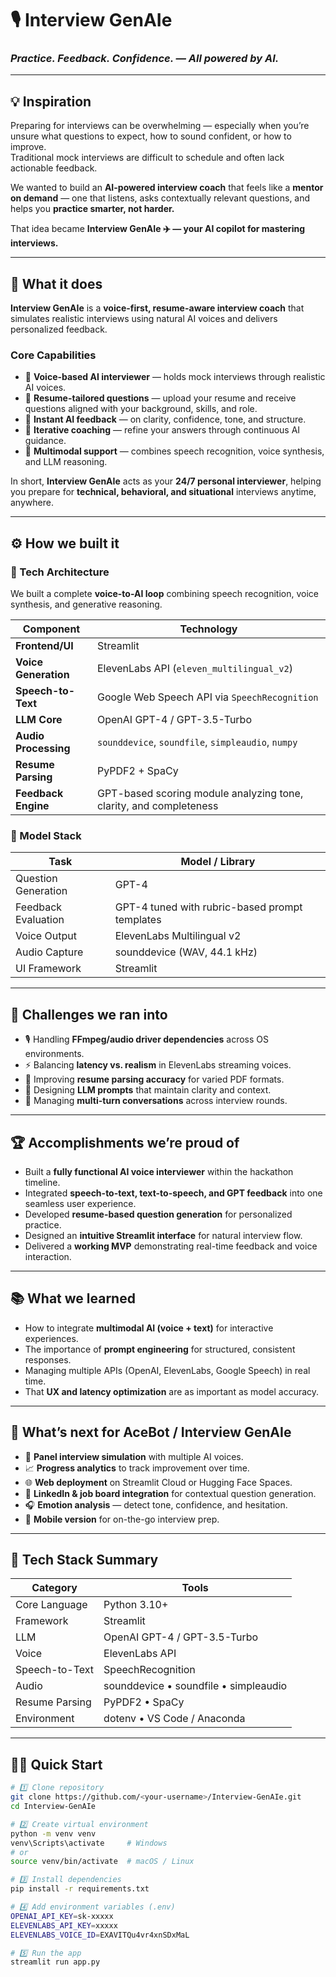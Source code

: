 # 🎙️ Interview GenAIe  
### *Practice. Feedback. Confidence. — All powered by AI.*

---

## 💡 Inspiration  
Preparing for interviews can be overwhelming — especially when you’re unsure what questions to expect, how to sound confident, or how to improve.  
Traditional mock interviews are difficult to schedule and often lack actionable feedback.

We wanted to build an **AI-powered interview coach** that feels like a **mentor on demand** — one that listens, asks contextually relevant questions, and helps you **practice smarter, not harder.**

That idea became **Interview GenAIe ✈️ — your AI copilot for mastering interviews.**

---

## 🧠 What it does  
**Interview GenAIe** is a **voice-first, resume-aware interview coach** that simulates realistic interviews using natural AI voices and delivers personalized feedback.

### Core Capabilities
- 🎤 **Voice-based AI interviewer** — holds mock interviews through realistic AI voices.  
- 📄 **Resume-tailored questions** — upload your resume and receive questions aligned with your background, skills, and role.  
- 💬 **Instant AI feedback** — on clarity, confidence, tone, and structure.  
- 🔁 **Iterative coaching** — refine your answers through continuous AI guidance.  
- 🧠 **Multimodal support** — combines speech recognition, voice synthesis, and LLM reasoning.  

In short, **Interview GenAIe** acts as your **24/7 personal interviewer**, helping you prepare for **technical, behavioral, and situational** interviews anytime, anywhere.

---

## ⚙️ How we built it  

### 🧩 Tech Architecture  
We built a complete **voice-to-AI loop** combining speech recognition, voice synthesis, and generative reasoning.

| Component | Technology |
|------------|-------------|
| **Frontend/UI** | Streamlit |
| **Voice Generation** | ElevenLabs API (`eleven_multilingual_v2`) |
| **Speech-to-Text** | Google Web Speech API via `SpeechRecognition` |
| **LLM Core** | OpenAI GPT-4 / GPT-3.5-Turbo |
| **Audio Processing** | `sounddevice`, `soundfile`, `simpleaudio`, `numpy` |
| **Resume Parsing** | PyPDF2 + SpaCy |
| **Feedback Engine** | GPT-based scoring module analyzing tone, clarity, and completeness |

### 🧠 Model Stack  
| Task | Model / Library |
|------|-----------------|
| Question Generation | GPT-4 |
| Feedback Evaluation | GPT-4 tuned with rubric-based prompt templates |
| Voice Output | ElevenLabs Multilingual v2 |
| Audio Capture | sounddevice (WAV, 44.1 kHz) |
| UI Framework | Streamlit |

---

## 🚧 Challenges we ran into  
- 🎙️ Handling **FFmpeg/audio driver dependencies** across OS environments.  
- ⚡ Balancing **latency vs. realism** in ElevenLabs streaming voices.  
- 📄 Improving **resume parsing accuracy** for varied PDF formats.  
- 🧠 Designing **LLM prompts** that maintain clarity and context.  
- 🔁 Managing **multi-turn conversations** across interview rounds.

---

## 🏆 Accomplishments we’re proud of  
- Built a **fully functional AI voice interviewer** within the hackathon timeline.  
- Integrated **speech-to-text, text-to-speech, and GPT feedback** into one seamless user experience.  
- Developed **resume-based question generation** for personalized practice.  
- Designed an **intuitive Streamlit interface** for natural interview flow.  
- Delivered a **working MVP** demonstrating real-time feedback and voice interaction.

---

## 📚 What we learned  
- How to integrate **multimodal AI (voice + text)** for interactive experiences.  
- The importance of **prompt engineering** for structured, consistent responses.  
- Managing multiple APIs (OpenAI, ElevenLabs, Google Speech) in real time.  
- That **UX and latency optimization** are as important as model accuracy.

---

## 🚀 What’s next for AceBot / Interview GenAIe  
- 🤝 **Panel interview simulation** with multiple AI voices.  
- 📈 **Progress analytics** to track improvement over time.  
- 🌐 **Web deployment** on Streamlit Cloud or Hugging Face Spaces.  
- 💼 **LinkedIn & job board integration** for contextual question generation.  
- 🎧 **Emotion analysis** — detect tone, confidence, and hesitation.  
- 📲 **Mobile version** for on-the-go interview prep.

---

## 🧰 Tech Stack Summary  
| Category | Tools |
|-----------|-------|
| Core Language | Python 3.10+ |
| Framework | Streamlit |
| LLM | OpenAI GPT-4 / GPT-3.5-Turbo |
| Voice | ElevenLabs API |
| Speech-to-Text | SpeechRecognition |
| Audio | sounddevice • soundfile • simpleaudio |
| Resume Parsing | PyPDF2 • SpaCy |
| Environment | dotenv • VS Code / Anaconda |

---

## 🧑‍💻 Quick Start  

```bash
# 1️⃣ Clone repository
git clone https://github.com/<your-username>/Interview-GenAIe.git
cd Interview-GenAIe

# 2️⃣ Create virtual environment
python -m venv venv
venv\Scripts\activate     # Windows
# or
source venv/bin/activate  # macOS / Linux

# 3️⃣ Install dependencies
pip install -r requirements.txt

# 4️⃣ Add environment variables (.env)
OPENAI_API_KEY=sk-xxxxx
ELEVENLABS_API_KEY=xxxxx
ELEVENLABS_VOICE_ID=EXAVITQu4vr4xnSDxMaL

# 5️⃣ Run the app
streamlit run app.py

